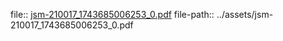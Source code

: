 file:: [jsm-210017_1743685006253_0.pdf](../assets/jsm-210017_1743685006253_0.pdf)
file-path:: ../assets/jsm-210017_1743685006253_0.pdf
